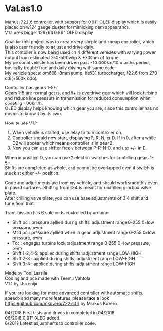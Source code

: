 # VaLas1.0
Manual 722.6 controller, with support for 0,91" OLED display which is easily placed on w124 gauge cluster for mimicking oem appearance.  
V1.1 uses bigger 128x64 0.96" OLED display

Goal for this project was to create very simple and cheap controller, which is also user friendly to adjust and drive daily.  
This contoller is now being used on 4 different vehicles with varying power output from estimated 250-500whp & +700nm of torque.  
My personal vehicle has been driven past +10 000km/10 months period, basically trouble free and daily driving with same code.  
My vehicle specs: om606+8mm pump, he531 turbocharger, 722.6 from 270 cdi(+500k odo).  

Controller has gears 1-5+.  
Gears 1-5 are normal gears, and 5+ is overdrive gear which will lock turbine and reduce line pressure in transmission for reduced consumption when coasting +80km/h.  
OLED display helps knowing which gear you are, since this controller has no means to know it by its own.  

How to use V1.1:  
1. When vehicle is started, use relay to turn controller on.
2. Controller should now start, displaying P, R, N, or D. If in D, after a while D2 will appear which means controller is in gear 2.
3. Now you can use shifter freely between P-R-N-D, and use +/- in D.

When in position D, you can use 2 electric switches for contolling gears 1-5+.  
Shifts are completed as whole, and cannot be overlapped even if switch is stuck at either +/- position.  

Code and adjustments are from my vehicle, and should work smoothly even in paved surfaces. Shifting from 3-4 is meant for undrilled gearbox valve plate.  
After drilling valve plate, you can use base adjustments of 3-4 shift and tune from that.  

Transmission has 6 solenoids controlled by arduino:  
- Shift pc     : pressure apllied during shifts :adjustment range 0-255 0=low pressure, pwm
- Mod pc       : pressure apllied when in gear  :adjustment range 0-255 0=low pressure, pwm
- Tcc          : engages turbine lock           :adjustment range 0-255 0=low pressure, pwm
- Shift 1-2,4-5: applied during shifts          :adjustment range LOW-HIGH
- Shift 2-3    : applied during shifts          :adjustment range LOW-HIGH
- Shift 3-4    : applied during shifts          :adjustment range LOW-HIGH

Made by Toni Lassila  
Coding and pcb made with Teemu Vahtola  
V1.1 by IJskonijn  

If you are looking for more advanced controller with automatic shifts, speedo and many more features, please take a look https://github.com/mkovero/7226ctrl by Markus Kovero.  

04/2018 First tests and drives in completed in 04/2018.  
06/2018 0,91" OLED added.  
6/2018 Latest adjustments to controller code.  
